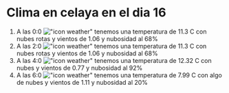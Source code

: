 # Clima en celaya en el dia 16

1. A las 0:0 !["icon weather"](http://openweathermap.org/img/w/04n.png) tenemos una temperatura de 11.3 C con nubes rotas y  vientos de 1.06 y nubosidad al 68%
1. A las 2:0 !["icon weather"](http://openweathermap.org/img/w/04n.png) tenemos una temperatura de 11.3 C con nubes rotas y  vientos de 1.06 y nubosidad al 68%
1. A las 4:0 !["icon weather"](http://openweathermap.org/img/w/04n.png) tenemos una temperatura de 12.32 C con nubes y  vientos de 0.77 y nubosidad al 92%
1. A las 6:0 !["icon weather"](http://openweathermap.org/img/w/02n.png) tenemos una temperatura de 7.99 C con algo de nubes y  vientos de 1.11 y nubosidad al 20%
